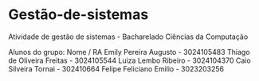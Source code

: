 # Gestão-de-sistemas

Atividade de gestão de sistemas - Bacharelado Ciências da Computação

Alunos do grupo:
Nome / RA
Emily Pereira Augusto - 3024105483
Thiago de Oliveira Freitas - 3024105544
Luiza Lembo Ribeiro - 3024104370
Caio Silveira Tornai - 302410664
Felipe Feliciano Emilio - 3023203256
